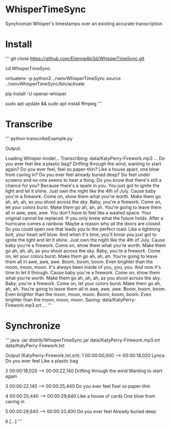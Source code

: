# WhisperTimeSync
Synchronize Whisper's timestamps over an existing accurate transcription

# Install

'''
git clone https://github.com/EtienneAb3d/WhisperTimeSync.git

cd WhisperTimeSync

virtualenv -p python3 ../venvWhisperTimeSync
source ../venvWhisperTimeSync/bin/activate

pip install -U openai-whisper

sudo apt update && sudo apt install ffmpeg
'''

# Transcribe

'''
python transcribeExample.py 

Output:

Loading Whisper model...
Transcribing: data/KatyPerry-Firework.mp3 ...
 Do you ever feel like a plastic bag? Drifting through the wind, wanting to start again? Do you ever feel, feel so paper-thin? Like a house apart, one blow from caving in? Do you ever feel already buried deep? Six feet under screens and no one seems to hear a thing. Do you know that there's still a chance for you? Because there's a spark in you. You just got to ignite the light and let it shine. Just own the night like the 4th of July. Cause baby you're a firework. Come on, show them what you're worth. Make them go ah, ah, ah, as you shoot across the sky. Baby, you're a firework. Come on, let your colors burst. Make them go ah, ah, ah. You're going to leave them all in awe, awe, awe. You don't have to feel like a wasted space. Your original cannot be replaced. If you only knew what the future holds. After a hurricane comes a rainbow. Maybe a reason why all the doors are closed. So you could open one that leads you to the perfect road. Like a lightning bolt, your heart will blow. And when it's time, you'll know you just got to ignite the light and let it shine. Just own the night like the 4th of July. Cause baby you're a firework. Come on, show them what you're worth. Make them go ah, ah, ah, as you shoot across the sky. Baby, you're a firework. Come on, let your colors burst. Make them go ah, ah, ah. You're going to leave them all in awe, awe, awe. Boom, boom, boom. Even brighter than the moon, moon, moon. It's always been inside of you, you, you. And now it's time to let it through. Cause baby you're a firework. Come on, show them what you're worth. Make them go ah, ah, ah, as you shoot across the sky. Baby, you're a firework. Come on, let your colors burst. Make them go ah, ah, ah. You're going to leave them all in awe, awe, awe. Boom, boom, boom. Even brighter than the moon, moon, moon. Boom, boom, boom. Even brighter than the moon, moon, moon.
Saving: data/KatyPerry-Firework.mp3.srt ...
'''

# Synchronize

'''
java -jar distrib/WhisperTimeSync.jar data/KatyPerry-Firework.mp3.srt data/KatyPerry-Firework.txt

Output (KatyPerry-Firework.txt.srt):
1
00:00:00,000 --> 00:00:18,020
Lyrics: Do you ever feel Like a plastic bag

2
00:00:18,020 --> 00:00:22,140
Drifting through the wind Wanting to start again

3
00:00:22,140 --> 00:00:25,440
Do you ever feel Feel so paper-thin

4
00:00:25,440 --> 00:00:29,640
Like a house of cards One blow from caving in

5
00:00:29,640 --> 00:00:33,400
Do you ever feel Already buried deep

6
[...]
'''
